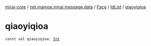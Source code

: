 [mirai-core](../../../index.md) / [net.mamoe.mirai.message.data](../../index.md) / [Face](../index.md) / [IdList](index.md) / [qiaoyiqioa](./qiaoyiqioa.md)

# qiaoyiqioa

`const val qiaoyiqioa: `[`Int`](https://kotlinlang.org/api/latest/jvm/stdlib/kotlin/-int/index.html)